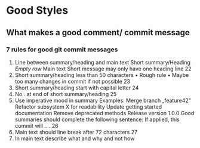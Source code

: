 # Good Styles

## What makes a good comment/ commit message

### 7 rules for good git commit messages
   1. Line between summary/heading and main text
   Short summary/Heading
   *Empty row*
   Main text
   Short message may only have
   one heading line
   22
2. Short summary/heading less than 50 characters
   • Rough rule
   • Maybe too many changes in commit if not possible
   23
3. Short summary/heading start with capital letter
   24
4. No . at end of short summary/heading
   25
5. Use imperative mood in summary
   Examples:
   Merge branch „feature42“
   Refactor subsystem X for readability
   Update getting started documentation
   Remove deprecated methods
   Release version 1.0.0
   Good summaries should complete the following sentence:
   If applied, this commit will .. .
   26
6. Main text should line break after 72 characters
   27
7. In main text describe what and why and not how

